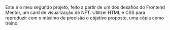 Este é o meu segundo projeto, feito a partir de um dos desafios do Frontend Mentor, um card de visualização de NFT.
Utilizei HTML e CSS para reproduzir com o máximo de precisão o objetivo proposto, uma cópia como treino.